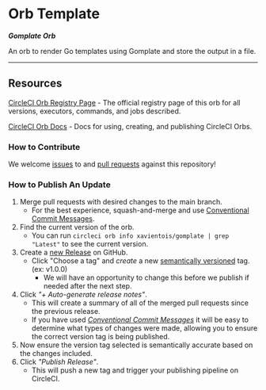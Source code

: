 # Orb Template

<!---
[![CircleCI Build Status](https://circleci.com/gh/Xavientois/gomplate-orb.svg?style=shield "CircleCI Build Status")](https://circleci.com/gh/Xavientois/gomplate-orb) [![CircleCI Orb Version](https://badges.circleci.com/orbs/xavientois/gomplate.svg)](https://circleci.com/orbs/registry/orb/xavientois/gomplate) [![GitHub License](https://img.shields.io/badge/license-MIT-lightgrey.svg)](https://raw.githubusercontent.com/Xavientois/gomplate-orb/master/LICENSE) [![CircleCI Community](https://img.shields.io/badge/community-CircleCI%20Discuss-343434.svg)](https://discuss.circleci.com/c/ecosystem/orbs)

--->

_**Gomplate Orb**_

An orb to render Go templates using Gomplate and store the output in a file.

---

## Resources

[CircleCI Orb Registry Page](https://circleci.com/orbs/registry/orb/xavientois/gomplate) - The official registry page of this orb for all versions, executors, commands, and jobs described.

[CircleCI Orb Docs](https://circleci.com/docs/2.0/orb-intro/#section=configuration) - Docs for using, creating, and publishing CircleCI Orbs.

### How to Contribute

We welcome [issues](https://github.com/Xavientois/gomplate-orb/issues) to and [pull requests](https://github.com/Xavientois/gomplate-orb/pulls) against this repository!

### How to Publish An Update
1. Merge pull requests with desired changes to the main branch.
    - For the best experience, squash-and-merge and use [Conventional Commit Messages](https://conventionalcommits.org/).
2. Find the current version of the orb.
    - You can run `circleci orb info xavientois/gomplate | grep "Latest"` to see the current version.
3. Create a [new Release](https://github.com/Xavientois/gomplate-orb/releases/new) on GitHub.
    - Click "Choose a tag" and _create_ a new [semantically versioned](http://semver.org/) tag. (ex: v1.0.0)
      - We will have an opportunity to change this before we publish if needed after the next step.
4.  Click _"+ Auto-generate release notes"_.
    - This will create a summary of all of the merged pull requests since the previous release.
    - If you have used _[Conventional Commit Messages](https://conventionalcommits.org/)_ it will be easy to determine what types of changes were made, allowing you to ensure the correct version tag is being published.
5. Now ensure the version tag selected is semantically accurate based on the changes included.
6. Click _"Publish Release"_.
    - This will push a new tag and trigger your publishing pipeline on CircleCI.